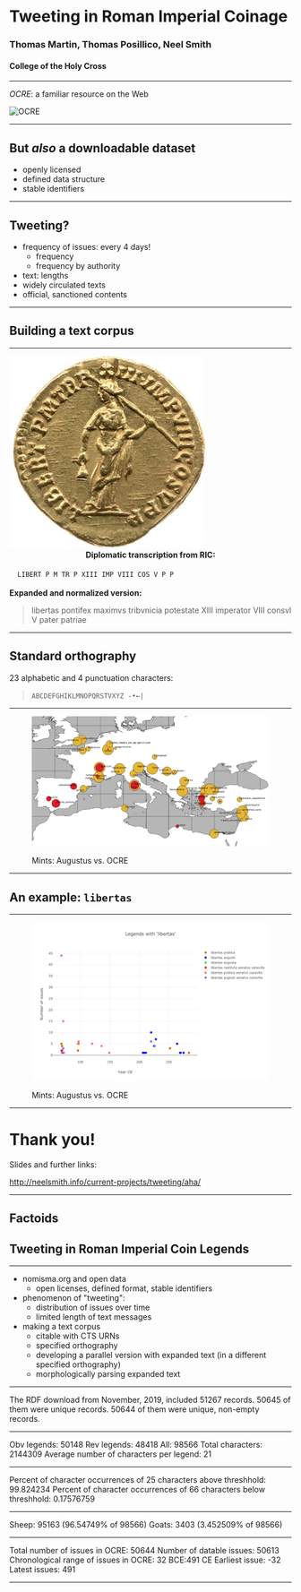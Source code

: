 
# Tweeting in Roman Imperial Coinage

### Thomas Martin, Thomas Posillico, Neel Smith

#### College of the Holy Cross


---

*OCRE*: a familiar resource on the Web

![OCRE](http://shot.holycross.edu/aha/imgs/ocre-logo.png)

---

## But *also* a downloadable dataset

- openly licensed
- defined data structure
- stable identifiers



---

## Tweeting?

- frequency of issues:  every 4 days!
    - frequency
    - frequency by authority
- text: lengths
- widely circulated texts
- official, sanctioned contents

---



## Building a text corpus



---


<div class="grid">
  <div class="row">
<img src="../static/imgs/libertas-ric3.comm.171-scaled.png" alt="RIC 3, Commodus 171"/>
  </div>
  <div class="row">
  <center>
  <strong>Diplomatic transcription from RIC:</strong></center>
  <code>
  LIBERT P M TR P XIII IMP VIII COS V P P
  </code>
  </div>
<div class="row">
 <strong>Expanded and normalized version:</strong>

<blockquote>
  libertas pontifex maximvs tribvnicia potestate XIII imperator VIII consvl V pater patriae
  </blockquote>
  </div>
</div>



---


## Standard orthography

23 alphabetic and 4 punctuation characters:

> `ABCDEFGHIKLMNOPQRSTVXYZ -•←|`



---

<figure class="alignright">
<img src="../static/imgs/augustus-vs-ocre.png" alt="Mints of Augustus"/>
<figcaption>
  <p>Mints: Augustus vs. OCRE</p>
</figcaption>
</figure>


---

## An example: `libertas`

---

<figure class="alignright">
<img src="../static/imgs/libertas-by-legend-and-date.png" alt="Mints of Augustus"/>
<figcaption>
  <p>Mints: Augustus vs. OCRE</p>
</figcaption>
</figure>


---

# Thank you!

<p>
Slides and further links:
</p>

<http://neelsmith.info/current-projects/tweeting/aha/>

---

## Factoids


## Tweeting in Roman Imperial Coin Legends

----


- nomisma.org and open data
    - open licenses, defined format, stable identifiers
- phenomenon of "tweeting":
    - distribution of issues over time
    - limited length of text messages
- making a text corpus
    - citable with CTS URNs
    - specified orthography
    -  developing a parallel version with expanded text (in a different specified orthography)
    - morphologically parsing expanded text


---

The RDF download from November, 2019, included 51267 records. 50645 of them were unique records. 50644 of them were unique, non-empty records.

---


Obv legends: 50148
Rev legends: 48418
All: 98566
Total characters: 2144309
Average number of characters per legend: 21

---

Percent of character occurrences of 25 characters above threshhold: 99.824234
Percent of character occurrences of 66 characters below threshhold: 0.17576759

---


Sheep: 95163 (96.54749% of 98566)
Goats: 3403 (3.452509% of 98566)

---

Total number of issues in OCRE: 50644
Number of datable issues: 50613
Chronological range of issues in OCRE: 32 BCE:491 CE
Earliest issue: -32
Latest issues: 491

---
